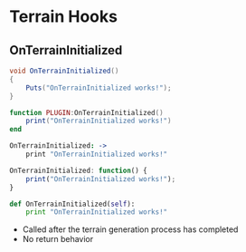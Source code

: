 # Terrain Hooks

## OnTerrainInitialized

``` csharp
void OnTerrainInitialized()
{
    Puts("OnTerrainInitialized works!");
}
```

``` lua
function PLUGIN:OnTerrainInitialized()
    print("OnTerrainInitialized works!")
end
```

``` coffeescript
OnTerrainInitialized: ->
    print "OnTerrainInitialized works!"
```

``` javascript
OnTerrainInitialized: function() {
    print("OnTerrainInitialized works!");
}
```

``` python
def OnTerrainInitialized(self):
    print "OnTerrainInitialized works!"
```

 * Called after the terrain generation process has completed
 * No return behavior
